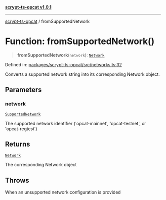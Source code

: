 [**scrypt-ts-opcat v1.0.1**](../README.md)

***

[scrypt-ts-opcat](../README.md) / fromSupportedNetwork

# Function: fromSupportedNetwork()

> **fromSupportedNetwork**(`network`): [`Network`](../classes/Network.md)

Defined in: [packages/scrypt-ts-opcat/src/networks.ts:32](https://github.com/OPCAT-Labs/ts-tools/blob/e67b8657b34dbf57f8a4f9bdf87cdc2742db16bb/packages/scrypt-ts-opcat/src/networks.ts#L32)

Converts a supported network string into its corresponding Network object.

## Parameters

### network

[`SupportedNetwork`](../type-aliases/SupportedNetwork.md)

The supported network identifier ('opcat-mainnet', 'opcat-testnet', or 'opcat-regtest')

## Returns

[`Network`](../classes/Network.md)

The corresponding Network object

## Throws

When an unsupported network configuration is provided
